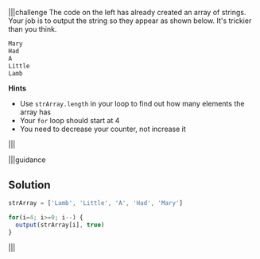 |||challenge
The code on the left has already created an array of strings. Your job is to output the string so they appear as shown below. It's trickier than you think.

```javascript
Mary
Had
A
Little
Lamb
```

**Hints**
- Use `strArray.length` in your loop to find out how many elements the array has
- Your `for` loop should start at 4
- You need to decrease your counter, not increase it

|||

|||guidance
## Solution
```javascript
strArray = ['Lamb', 'Little', 'A', 'Had', 'Mary']

for(i=4; i>=0; i--) {
  output(strArray[i], true)
}
```
|||